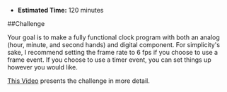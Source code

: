 * **Estimated Time:** 120 minutes

##Challenge

Your goal is to make a fully functional clock program with both an analog (hour, minute, and second hands) and digital component. For simplicity's sake, I recommend setting the frame rate to 6 fps if you choose to use a frame event. If you choose to use a timer event, you can set things up however you would like.

[This Video]() presents the challenge in more detail.